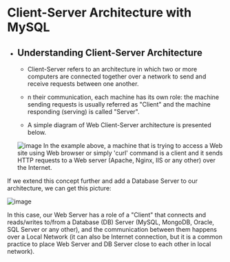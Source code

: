 # Client-Server Architecture with MySQL

* ## Understanding Client-Server Architecture

  * Client-Server refers to an architecture in which two or more computers are connected together over a network to send and receive requests between one another.
 
  * n their communication, each machine has its own role: the machine sending requests is usually referred as "Client" and the machine responding (serving) is called "Server".
  * A simple diagram of Web Client-Server architecture is presented below.
 
  ![image](https://github.com/user-attachments/assets/6315b41a-3be8-48bb-9db3-0a5fc79ec353)
In the example above, a machine that is trying to access a Web site using Web browser or simply 'curl' command is a client and it sends HTTP requests to a Web server (Apache, Nginx, IIS or any other) over the Internet.

If we extend this concept further and add a Database Server to our architecture, we can get this picture:

![image](https://github.com/user-attachments/assets/a64c84d6-bc30-432c-80f0-2bcb6e8d6fe3)


In this case, our Web Server has a role of a "Client" that connects and reads/writes to/from a Database (DB) Server (MySQL, MongoDB, Oracle, SQL Server or any other), and the communication between them happens over a Local Network (it can also be Internet connection, but it is a common practice to place Web Server and DB Server close to each other in local network).



